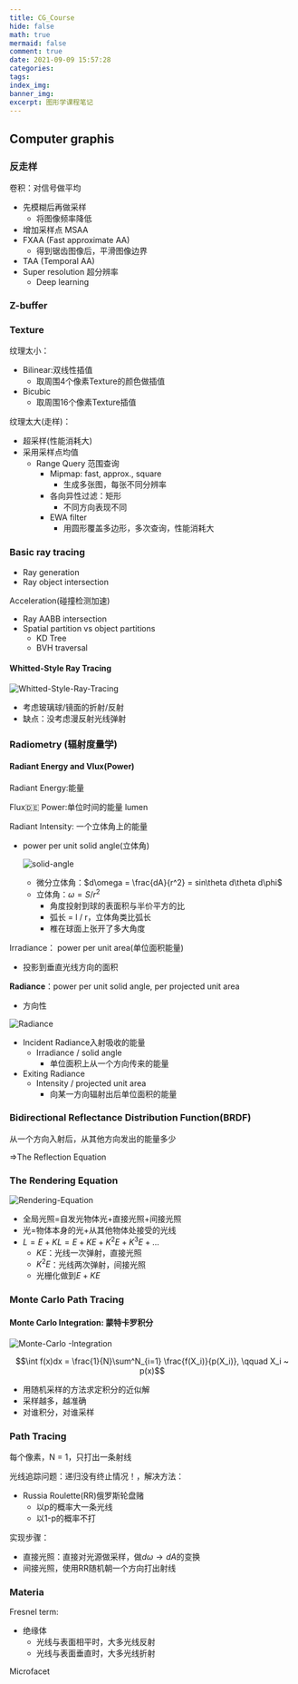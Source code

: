 ```yaml
---
title: CG_Course
hide: false
math: true
mermaid: false
comment: true
date: 2021-09-09 15:57:28
categories:
tags:
index_img:
banner_img:
excerpt: 图形学课程笔记
---
```


## Computer graphis

### 反走样

卷积：对信号做平均

* 先模糊后再做采样
  * 将图像频率降低
* 增加采样点  MSAA
* FXAA (Fast approximate AA)
  * 得到锯齿图像后，平滑图像边界
* TAA (Temporal AA)
* Super resolution 超分辨率
  * Deep learning

### Z-buffer

 

### Texture

纹理太小：

* Bilinear:双线性插值
  * 取周围4个像素Texture的颜色做插值
* Bicubic
  * 取周围16个像素Texture插值

纹理太大(走样)：

* 超采样(性能消耗大)
* 采用采样点均值
  * Range Query 范围查询
    * Mipmap: fast, approx., square
      * 生成多张图，每张不同分辨率
    * 各向异性过滤：矩形
      * 不同方向表现不同
    * EWA filter
      * 用圆形覆盖多边形，多次查询，性能消耗大



### Basic ray tracing

* Ray generation
* Ray object intersection

Acceleration(碰撞检测加速)

* Ray AABB intersection
* Spatial partition vs object partitions
  * KD Tree
  * BVH traversal

#### Whitted-Style Ray Tracing

![Whitted-Style-Ray-Tracing](Whitted-Style-Ray-Tracing.png)

* 考虑玻璃球/镜面的折射/反射
* 缺点：没考虑漫反射光线弹射

### Radiometry (辐射度量学)

#### Radiant Energy and Vlux(Power)

Radiant Energy:能量

Flux:de: Power:单位时间的能量 lumen

Radiant Intensity: 一个立体角上的能量

* power per unit solid angle(立体角) 

  ![solid-angle](solid-angle.png)

  * 微分立体角：$d\omega = \frac{dA}{r^2} = sin\theta d\theta d\phi$
  * 立体角：$\omega = S / r^2$
    * 角度投射到球的表面积与半价平方的比
    * 弧长 = l / r，立体角类比弧长
    * 椎在球面上张开了多大角度

Irradiance： power per unit area(单位面积能量)

* 投影到垂直光线方向的面积

**Radiance**：power per unit solid angle, per projected unit area

* 方向性

![Radiance](Radiance.png)

* Incident Radiance入射吸收的能量
  * Irradiance / solid angle
    * 单位面积上从一个方向传来的能量
* Exiting Radiance
  * Intensity / projected unit area
    * 向某一方向辐射出后单位面积的能量

### Bidirectional Reflectance Distribution Function(BRDF)

从一个方向入射后，从其他方向发出的能量多少

$\Rightarrow$The Reflection Equation

### The Rendering Equation 

![Rendering-Equation](Rendering-Equation.png)

* 全局光照=自发光物体光+直接光照+间接光照
* 光=物体本身的光+从其他物体处接受的光线
* $L = E + KL = E + KE + K^2E + K^3E+\dots$
  * $KE$：光线一次弹射，直接光照
  * $K^2E$：光线两次弹射，间接光照
  * 光栅化做到$E+KE$ 

### Monte Carlo Path Tracing

#### Monte Carlo Integration: 蒙特卡罗积分

![Monte-Carlo -Integration](Monte-Carlo-Integration.png)

$$\int f(x)dx = \frac{1}{N}\sum^N_{i=1} \frac{f(X_i)}{p(X_i)}, \qquad X_i ~ p(x)$$

* 用随机采样的方法求定积分的近似解
* 采样越多，越准确 
* 对谁积分，对谁采样

### Path Tracing

每个像素，N = 1，只打出一条射线

光线追踪问题：递归没有终止情况！，解决方法：

* Russia Roulette(RR)俄罗斯轮盘赌
  * 以p的概率大一条光线
  * 以1-p的概率不打 

实现步骤：

* 直接光照：直接对光源做采样，做$d\omega \rightarrow dA$的变换
* 间接光照，使用RR随机朝一个方向打出射线 

### Materia

Fresnel term:

* 绝缘体
  * 光线与表面相平时，大多光线反射
  * 光线与表面垂直时，大多光线折射 

Microfacet 